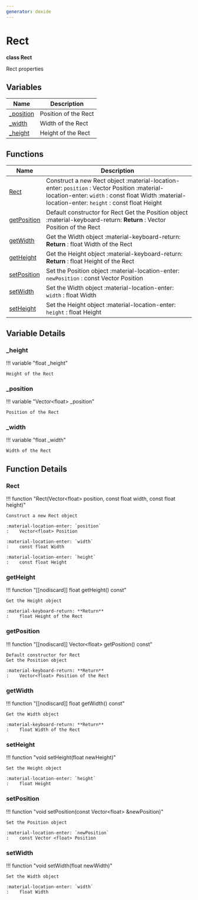 ```yaml
---
generator: doxide
---
```



# Rect

**class Rect**

Rect properties


## Variables

| Name | Description |
| ---- | ----------- |
| [_position](#_position) | Position of the Rect  |
| [_width](#_width) | Width of the Rect  |
| [_height](#_height) | Height of the Rect  |

## Functions

| Name | Description |
| ---- | ----------- |
| [Rect](#Rect) | Construct a new Rect object :material-location-enter: `position` :    Vector<float> Position :material-location-enter: `width` :    const float Width :material-location-enter: `height` :    const float Height  |
| [getPosition](#getPosition) | Default constructor for Rect Get the Position object :material-keyboard-return: **Return** :    Vector<float> Position of the Rect  |
| [getWidth](#getWidth) | Get the Width object :material-keyboard-return: **Return** :    float Width of the Rect  |
| [getHeight](#getHeight) | Get the Height object :material-keyboard-return: **Return** :    float Height of the Rect  |
| [setPosition](#setPosition) | Set the Position object :material-location-enter: `newPosition` :    const Vector <float> Position  |
| [setWidth](#setWidth) | Set the Width object :material-location-enter: `width` :    float Width  |
| [setHeight](#setHeight) | Set the Height object :material-location-enter: `height` :    float Height  |

## Variable Details

### _height<a name="_height"></a>

!!! variable "float _height"

    Height of the Rect
    

### _position<a name="_position"></a>

!!! variable "Vector&lt;float&gt; _position"

    Position of the Rect
    

### _width<a name="_width"></a>

!!! variable "float _width"

    Width of the Rect
    

## Function Details

### Rect<a name="Rect"></a>
!!! function "Rect(Vector&lt;float&gt; position, const float width, const float height)"

    Construct a new Rect object
    
    :material-location-enter: `position`
    :    Vector<float> Position
        
    :material-location-enter: `width`
    :    const float Width
        
    :material-location-enter: `height`
    :    const float Height
    

### getHeight<a name="getHeight"></a>
!!! function "[[nodiscard]] float getHeight() const"

    Get the Height object
        
    :material-keyboard-return: **Return**
    :    float Height of the Rect
    

### getPosition<a name="getPosition"></a>
!!! function "[[nodiscard]] Vector&lt;float&gt; getPosition() const"

    Default constructor for Rect
    Get the Position object
        
    :material-keyboard-return: **Return**
    :    Vector<float> Position of the Rect
    

### getWidth<a name="getWidth"></a>
!!! function "[[nodiscard]] float getWidth() const"

    Get the Width object
        
    :material-keyboard-return: **Return**
    :    float Width of the Rect
    

### setHeight<a name="setHeight"></a>
!!! function "void setHeight(float newHeight)"

    Set the Height object
        
    :material-location-enter: `height`
    :    float Height
    

### setPosition<a name="setPosition"></a>
!!! function "void setPosition(const Vector&lt;float&gt; &amp;newPosition)"

    Set the Position object
        
    :material-location-enter: `newPosition`
    :    const Vector <float> Position
    

### setWidth<a name="setWidth"></a>
!!! function "void setWidth(float newWidth)"

    Set the Width object
        
    :material-location-enter: `width`
    :    float Width
    

